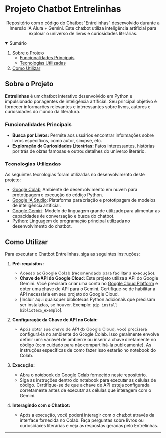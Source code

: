 # Projeto Chatbot Entrelinhas

<p align="center">
  Repositório com o código do Chatbot "Entrelinhas" desenvolvido durante a Imersão IA Alura + Gemini. Este chatbot utiliza inteligência artificial para explorar o universo de livros e curiosidades literárias.
  <br />
</p>

<details open="open">
  <summary>Sumário</summary>
  <ol>
    <li>
      <a href="#sobre-o-projeto">Sobre o Projeto</a>
      <ul>
        <li><a href="#funcionalidades-principais">Funcionalidades Principais</a></li>
        <li><a href="#tecnologias-utilizadas">Tecnologias Utilizadas</a></li>
      </ul>
    </li>
    <li><a href="#como-utilizar">Como Utilizar</a></li>
  </ol>
</details>

## Sobre o Projeto

**Entrelinhas** é um chatbot interativo desenvolvido em Python e impulsionado por agentes de inteligência artificial. Seu principal objetivo é fornecer informações relevantes e interessantes sobre livros, autores e curiosidades do mundo da literatura.

### Funcionalidades Principais

* **Busca por Livros:** Permite aos usuários encontrar informações sobre livros específicos, como autor, sinopse, etc.
* **Exploração de Curiosidades Literárias:** Fatos interessantes, histórias por trás de obras famosas e outros detalhes do universo literário.

### Tecnologias Utilizadas

As seguintes tecnologias foram utilizadas no desenvolvimento deste projeto:

* [Google Colab](https://colab.google/): Ambiente de desenvolvimento em nuvem para prototipagem e execução do código Python.
* [Google IA Studio](https://aistudio.google.com): Plataforma para criação e prototipagem de modelos de inteligência artificial.
* [Google Gemini](https://gemini.google.com/): Modelo de linguagem grande utilizado para alimentar as capacidades de conversação e busca do chatbot.
* [Python](https://www.python.org/): Linguagem de programação principal utilizada no desenvolvimento do chatbot.

## Como Utilizar

Para executar o Chatbot Entrelinhas, siga as seguintes instruções:

1.  **Pré-requisitos:**
    * Acesso ao Google Colab (recomendado para facilitar a execução).
    * **Chave de API do Google Cloud:** Este projeto utiliza a API do Google Gemini. Você precisará criar uma conta no [Google Cloud Platform](https://cloud.google.com/) e obter uma chave de API para o Gemini. Certifique-se de habilitar a API necessária em seu projeto do Google Cloud.
    * [Incluir aqui quaisquer bibliotecas Python adicionais que precisam ser instaladas, se houver. Exemplo: `pip install biblioteca_exemplo`].

2.  **Configuração da Chave de API no Colab:**
    * Após obter sua chave de API do Google Cloud, você precisará configurá-la no ambiente do Google Colab. Isso geralmente envolve definir uma variável de ambiente ou inserir a chave diretamente no código (com cuidado para não compartilhá-la publicamente). As instruções específicas de como fazer isso estarão no notebook do Colab.

3.  **Execução:**
    * Abra o notebook do Google Colab fornecido neste repositório.
    * Siga as instruções dentro do notebook para executar as células de código. Certifique-se de que a chave de API esteja configurada corretamente antes de executar as células que interagem com o Gemini.

4.  **Interagindo com o Chatbot:**
    * Após a execução, você poderá interagir com o chatbot através da interface fornecida no Colab. Faça perguntas sobre livros ou curiosidades literárias e veja as respostas geradas pelo Entrelinhas.

---

